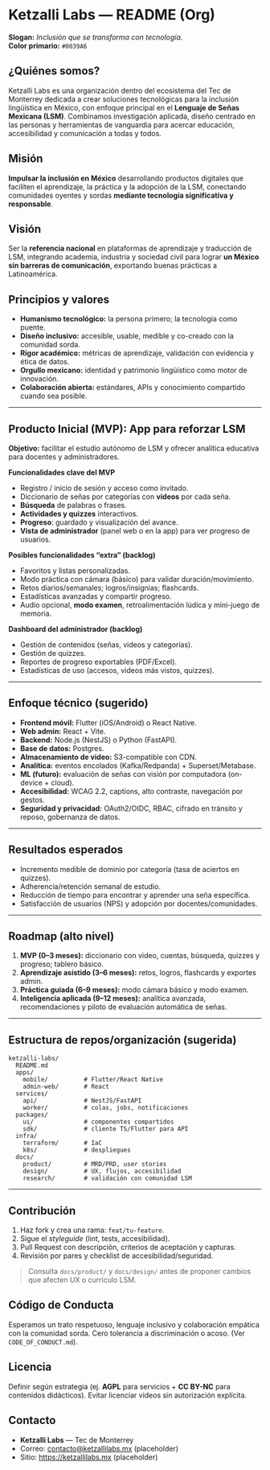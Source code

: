 # Ketzalli Labs — README (Org)

**Slogan:** _Inclusión que se transforma con tecnología._  
**Color primario:** `#0039A6`

## ¿Quiénes somos?
Ketzalli Labs es una organización dentro del ecosistema del Tec de Monterrey dedicada a crear soluciones tecnológicas para la inclusión lingüística en México, con enfoque principal en el **Lenguaje de Señas Mexicana (LSM)**. Combinamos investigación aplicada, diseño centrado en las personas y herramientas de vanguardia para acercar educación, accesibilidad y comunicación a todas y todos.

## Misión
**Impulsar la inclusión en México** desarrollando productos digitales que faciliten el aprendizaje, la práctica y la adopción de la LSM, conectando comunidades oyentes y sordas **mediante tecnología significativa y responsable**.

## Visión
Ser la **referencia nacional** en plataformas de aprendizaje y traducción de LSM, integrando academia, industria y sociedad civil para lograr **un México sin barreras de comunicación**, exportando buenas prácticas a Latinoamérica.

## Principios y valores
- **Humanismo tecnológico:** la persona primero; la tecnología como puente.  
- **Diseño inclusivo:** accesible, usable, medible y co-creado con la comunidad sorda.  
- **Rigor académico:** métricas de aprendizaje, validación con evidencia y ética de datos.  
- **Orgullo mexicano:** identidad y patrimonio lingüístico como motor de innovación.  
- **Colaboración abierta:** estándares, APIs y conocimiento compartido cuando sea posible.

---

## Producto Inicial (MVP): App para reforzar LSM
**Objetivo:** facilitar el estudio autónomo de LSM y ofrecer analítica educativa para docentes y administradores.

**Funcionalidades clave del MVP**
- Registro / inicio de sesión y acceso como invitado.  
- Diccionario de señas por categorías con **videos** por cada seña.  
- **Búsqueda** de palabras o frases.  
- **Actividades y quizzes** interactivos.  
- **Progreso**: guardado y visualización del avance.  
- **Vista de administrador** (panel web o en la app) para ver progreso de usuarios.

**Posibles funcionalidades “extra” (backlog)**
- Favoritos y listas personalizadas.  
- Modo práctica con cámara (básico) para validar duración/movimiento.  
- Retos diarios/semanales; logros/insignias; flashcards.  
- Estadísticas avanzadas y compartir progreso.  
- Audio opcional, **modo examen**, retroalimentación lúdica y mini-juego de memoria.

**Dashboard del administrador (backlog)**
- Gestión de contenidos (señas, videos y categorías).  
- Gestión de quizzes.  
- Reportes de progreso exportables (PDF/Excel).  
- Estadísticas de uso (accesos, videos más vistos, quizzes).

---

## Enfoque técnico (sugerido)
- **Frontend móvil:** Flutter (iOS/Android) o React Native.  
- **Web admin:** React + Vite.  
- **Backend:** Node.js (NestJS) o Python (FastAPI).  
- **Base de datos:** Postgres.  
- **Almacenamiento de video:** S3-compatible con CDN.  
- **Analítica:** eventos encolados (Kafka/Redpanda) + Superset/Metabase.  
- **ML (futuro):** evaluación de señas con visión por computadora (on-device + cloud).  
- **Accesibilidad:** WCAG 2.2, captions, alto contraste, navegación por gestos.  
- **Seguridad y privacidad:** OAuth2/OIDC, RBAC, cifrado en tránsito y reposo, gobernanza de datos.

---

## Resultados esperados
- Incremento medible de dominio por categoría (tasa de aciertos en quizzes).  
- Adherencia/retención semanal de estudio.  
- Reducción de tiempo para encontrar y aprender una seña específica.  
- Satisfacción de usuarios (NPS) y adopción por docentes/comunidades.

---

## Roadmap (alto nivel)
1. **MVP (0–3 meses):** diccionario con video, cuentas, búsqueda, quizzes y progreso; tablero básico.  
2. **Aprendizaje asistido (3–6 meses):** retos, logros, flashcards y exportes admin.  
3. **Práctica guiada (6–9 meses):** modo cámara básico y modo examen.  
4. **Inteligencia aplicada (9–12 meses):** analítica avanzada, recomendaciones y piloto de evaluación automática de señas.

---

## Estructura de repos/organización (sugerida)
```
ketzalli-labs/
  README.md
  apps/
    mobile/          # Flutter/React Native
    admin-web/       # React
  services/
    api/             # NestJS/FastAPI
    worker/          # colas, jobs, notificaciones
  packages/
    ui/              # componentes compartidos
    sdk/             # cliente TS/Flutter para API
  infra/
    terraform/       # IaC
    k8s/             # despliegues
  docs/
    product/         # MRD/PRD, user stories
    design/          # UX, flujos, accesibilidad
    research/        # validación con comunidad LSM
```
---

## Contribución
1. Haz fork y crea una rama: `feat/tu-feature`.  
2. Sigue el _styleguide_ (lint, tests, accesibilidad).  
3. Pull Request con descripción, criterios de aceptación y capturas.  
4. Revisión por pares y checklist de accesibilidad/seguridad.  

> Consulta `docs/product/` y `docs/design/` antes de proponer cambios que afecten UX o currículo LSM.

## Código de Conducta
Esperamos un trato respetuoso, lenguaje inclusivo y colaboración empática con la comunidad sorda. Cero tolerancia a discriminación o acoso. (Ver `CODE_OF_CONDUCT.md`).

## Licencia
Definir según estrategia (ej. **AGPL** para servicios + **CC BY-NC** para contenidos didácticos). Evitar licenciar videos sin autorización explícita.

## Contacto
- **Ketzalli Labs** — Tec de Monterrey  
- Correo: contacto@ketzallilabs.mx (placeholder)  
- Sitio: https://ketzallilabs.mx (placeholder)
